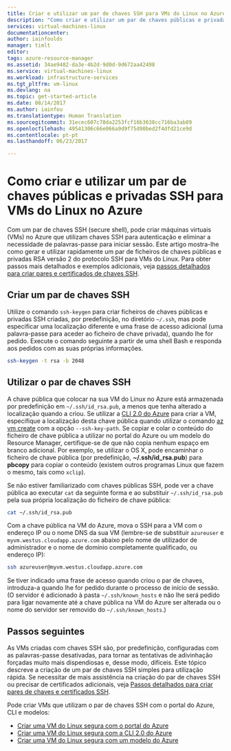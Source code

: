 ```yaml
---
title: Criar e utilizar um par de chaves SSH para VMs do Linux no Azure | Microsoft Docs
description: "Como criar e utilizar um par de chaves públicas e privadas SSH para VMs do Linux no Azure para melhorar a segurança do processo de autenticação."
services: virtual-machines-linux
documentationcenter: 
author: iainfoulds
manager: timlt
editor: 
tags: azure-resource-manager
ms.assetid: 34ae9482-da3e-4b2d-9d0d-9d672aa42498
ms.service: virtual-machines-linux
ms.workload: infrastructure-services
ms.tgt_pltfrm: vm-linux
ms.devlang: na
ms.topic: get-started-article
ms.date: 08/14/2017
ms.author: iainfou
ms.translationtype: Human Translation
ms.sourcegitcommit: 31ecec607c78da2253fcf16b3638cc716ba3ab89
ms.openlocfilehash: 49541306c66e066a9d9f75d90bed2f4dfd21ce9d
ms.contentlocale: pt-pt
ms.lasthandoff: 06/23/2017

---
```


# <a name="how-to-create-and-use-an-ssh-public-and-private-key-pair-for-linux-vms-in-azure"></a>Como criar e utilizar um par de chaves públicas e privadas SSH para VMs do Linux no Azure
Com um par de chaves SSH (secure shell), pode criar máquinas virtuais (VMs) no Azure que utilizam chaves SSH para autenticação e eliminar a necessidade de palavras-passe para iniciar sessão. Este artigo mostra-lhe como gerar e utilizar rapidamente um par de ficheiros de chaves públicas e privadas RSA versão 2 do protocolo SSH para VMs do Linux. Para obter passos mais detalhados e exemplos adicionais, veja [passos detalhados para criar pares e certificados de chaves SSH](create-ssh-keys-detailed.md).

## <a name="create-an-ssh-key-pair"></a>Criar um par de chaves SSH
Utilize o comando `ssh-keygen` para criar ficheiros de chaves públicas e privadas SSH criadas, por predefinição, no diretório `~/.ssh`, mas pode especificar uma localização diferente e uma frase de acesso adicional (uma palavra-passe para aceder ao ficheiro de chave privada), quando lhe for pedido. Execute o comando seguinte a partir de uma shell Bash e responda aos pedidos com as suas próprias informações.

```bash
ssh-keygen -t rsa -b 2048
```

## <a name="use-the-ssh-key-pair"></a>Utilizar o par de chaves SSH
A chave pública que colocar na sua VM do Linux no Azure está armazenada por predefinição em `~/.ssh/id_rsa.pub`, a menos que tenha alterado a localização quando a criou. Se utilizar a [CLI 2.0 do Azure](/cli/azure) para criar a VM, especifique a localização desta chave pública quando utilizar o comando [az vm create](/cli/azure/vm#create) com a opção `--ssh-key-path`. Se copiar e colar o conteúdo do ficheiro de chave pública a utilizar no portal do Azure ou um modelo do Resource Manager, certifique-se de que não copia nenhum espaço em branco adicional. Por exemplo, se utilizar o OS X, pode encaminhar o ficheiro de chave pública (por predefinição, **~/.ssh/id_rsa.pub**) para **pbcopy** para copiar o conteúdo (existem outros programas Linux que fazem o mesmo, tais como `xclip`).

Se não estiver familiarizado com chaves públicas SSH, pode ver a chave pública ao executar `cat` da seguinte forma e ao substituir `~/.ssh/id_rsa.pub` pela sua própria localização do ficheiro de chave pública:

```bash
cat ~/.ssh/id_rsa.pub
```

Com a chave pública na VM do Azure, mova o SSH para a VM com o endereço IP ou o nome DNS da sua VM (lembre-se de substituir `azureuser` e `myvm.westus.cloudapp.azure.com` abaixo pelo nome de utilizador de administrador e o nome de domínio completamente qualificado, ou endereço IP):

```bash
ssh azureuser@myvm.westus.cloudapp.azure.com
```

Se tiver indicado uma frase de acesso quando criou o par de chaves, introduza-a quando lhe for pedido durante o processo de início de sessão. (O servidor é adicionado à pasta `~/.ssh/known_hosts` e não lhe será pedido para ligar novamente até a chave pública na VM do Azure ser alterada ou o nome do servidor ser removido do `~/.ssh/known_hosts`.)

## <a name="next-steps"></a>Passos seguintes

As VMs criadas com chaves SSH são, por predefinição, configuradas com as palavras-passe desativadas, para tornar as tentativas de adivinhação forçadas muito mais dispendiosas e, desse modo, difíceis. Este tópico descreve a criação de um par de chaves SSH simples para utilização rápida. Se necessitar de mais assistência na criação do par de chaves SSH ou precisar de certificados adicionais, veja [Passos detalhados para criar pares de chaves e certificados SSH](create-ssh-keys-detailed.md).

Pode criar VMs que utilizam o par de chaves SSH com o portal do Azure, CLI e modelos:

* [Criar uma VM do Linux segura com o portal do Azure](quick-create-portal.md?toc=%2fazure%2fvirtual-machines%2flinux%2ftoc.json)
* [Criar uma VM do Linux segura com a CLI 2.0 do Azure](quick-create-cli.md?toc=%2fazure%2fvirtual-machines%2flinux%2ftoc.json)
* [Criar uma VM do Linux segura com um modelo do Azure](create-ssh-secured-vm-from-template.md?toc=%2fazure%2fvirtual-machines%2flinux%2ftoc.json)

